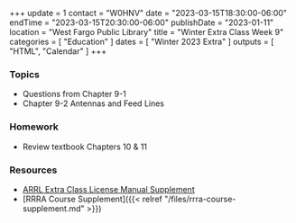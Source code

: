 +++
update = 1
contact = "W0HNV"
date = "2023-03-15T18:30:00-06:00"
endTime = "2023-03-15T20:30:00-06:00"
publishDate = "2023-01-11"
location = "West Fargo Public Library"
title = "Winter Extra Class Week 9"
categories = [ "Education" ]
dates = [ "Winter 2023 Extra" ]
outputs = [ "HTML", "Calendar" ]
+++
### Topics

* Questions from Chapter 9-1
* Chapter 9-2 Antennas and Feed Lines

### Homework

* Review textbook Chapters 10 & 11

### Resources

* [ARRL Extra Class License Manual Supplement](http://www.arrl.org/extra-class-license-manual)
* [RRRA Course Supplement]({{< relref "/files/rrra-course-supplement.md" >}})

